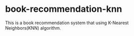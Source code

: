 # book-recommendation-knn
This is a book recommendation system that using K-Nearest Neighbors(KNN) algorithm.
